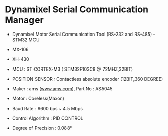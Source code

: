 # Dynamixel Serial Communication Manager

* Dynamixel Motor Serial Communication Tool (RS-232 and RS-485) - STM32 MCU

* MX-106

* XH-430


* MCU : ST CORTEX-M3 ( STM32F103C8 @ 72MHZ,32BIT)

* POSITION SENSOR : Contactless absolute encoder (12BIT,360 DEGREE)

* Maker : ams (www.ams.com), Part No : AS5045

* Motor : Coreless(Maxon)

* Baud Rate : 9600 bps ~ 4.5 Mbps

* Control Algorithm : PID CONTROL

* Degree of Precision : 0.088°